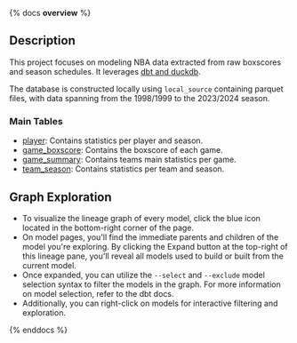 {% docs __overview__ %}

## Description

This project focuses on modeling NBA data extracted from raw boxscores and season schedules. It leverages [dbt and duckdb](https://github.com/duckdb/dbt-duckdb).

The database is constructed locally using `local_source` containing parquet files, with data spanning from the 1998/1999 to the 2023/2024 season.

### Main Tables
- [player](#!/model/model.nba_dwh.player): Contains statistics per player and season.
- [game_boxscore](#!/model/model.nba_dwh.game_boxscore): Contains the boxscore of each game.
- [game_summary](#!/model/model.nba_dwh.game_summary): Contains teams main statistics per game.
- [team_season](#!/model/model.nba_dwh.team_season): Contains statistics per team and season.

## Graph Exploration

- To visualize the lineage graph of every model, click the blue icon located in the bottom-right corner of the page.
- On model pages, you'll find the immediate parents and children of the model you're exploring. By clicking the Expand button at the top-right of this lineage pane, you'll reveal all models used to build or built from the current model.
- Once expanded, you can utilize the `--select` and `--exclude` model selection syntax to filter the models in the graph. For more information on model selection, refer to the dbt docs.
- Additionally, you can right-click on models for interactive filtering and exploration.

{% enddocs %}
